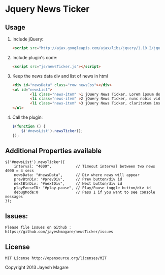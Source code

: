 Jquery News Ticker
====================

## Usage

1. Include jQuery:

	```html
	<script src="http://ajax.googleapis.com/ajax/libs/jquery/1.10.2/jquery.min.js"></script>
	```

2. Include plugin's code:

	```html
	<script src="js/newsTicker.js"></script>
	```
3. Keep the news data div and list of news in html
	
	```html
	<div id="newsData" class="row newsCss"></div>
	<ul id="newsList">
			<li class="news-item" >1 jQuery News Ticker, Lorem ipsum dolor sit amet !</li>
			<li class="news-item" >2 jQuery News Ticker, nunc nobis videntur parum clari, fiant sollemnes in futurum !</li>
			<li class="news-item" >3 jQuery News Ticker, claritatem insitam; est usus legentis in iis qui facit eorum  !</li>
	</ul>	
	```
	
4. Call the plugin:

	```javascript
	$(function () {
		$('#newsList').newsTicker();
	});
	```
	
##	Additional Properties available
	$('#newsList').newsTicker({
		interval: "4000",			// Timeout interval between two news 4000 = 4 secs
		newsData: "#newsData",		// Div where news will appear 
		prevBtnDiv: "#prevDiv",		// Prev button/div id 
		nextBtnDiv: "#nextDiv",		// Next button/div id 
		playPauseID: "#play-pause",	// Play/Pause toggle button/div id
		debugMode:0					// Pass 1 if you want to see console messages
    });

## Issues:
	Please file issues on Github : https://github.com/jayeshmagare/newsTicker/issues
	
## License

	MIT License http://opensource.org/licenses/MIT	

Copyright 2013 Jayesh Magare
